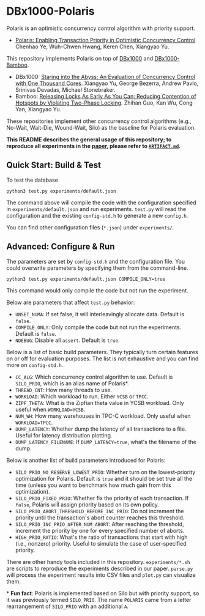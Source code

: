 # DBx1000-Polaris

Polaris is an optimistic concurrency control algorithm with priority support.

- [Polaris: Enabling Transaction Priority in Optimistic Concurrency Control](https://dl.acm.org/doi/10.1145/3588724?cid=99660889005). Chenhao Ye, Wuh-Chwen Hwang, Keren Chen, Xiangyao Yu.

This repository implements Polaris on top of [DBx1000](https://github.com/yxymit/DBx1000) and [DBx1000-Bamboo](https://github.com/ScarletGuo/Bamboo-Public).

- DBx1000: [Staring into the Abyss: An Evaluation of Concurrency Control with One Thousand Cores](http://www.vldb.org/pvldb/vol8/p209-yu.pdf). Xiangyao Yu, George Bezerra, Andrew Pavlo, Srinivas Devadas, Michael Stonebraker.
- Bamboo: [Releasing Locks As Early As You Can: Reducing Contention of Hotspots by Violating Two-Phase Locking](https://doi.org/10.1145/3448016.3457294). Zhihan Guo, Kan Wu, Cong Yan, Xiangyao Yu.

These repositories implement other concurrency control algorithms (e.g., No-Wait, Wait-Die, Wound-Wait, Silo) as the baseline for Polaris evaluation.

**This README describes the general usage of this repository; to reproduce all experiments in the [paper](https://dl.acm.org/doi/10.1145/3588724?cid=99660889005), please refer to [`ARTIFACT.md`](ARTIFACT.md).**

## Quick Start: Build & Test

To test the database

```shell
python3 test.py experiments/default.json
```

The command above will compile the code with the configuration specified in `experiments/default.json` and run experiments. `test.py` will read the configuration and the existing `config-std.h` to generate a new `config.h`.

You can find other configuration files (`*.json`) under `experiments/`.

## Advanced: Configure & Run

The parameters are set by `config-std.h` and the configuration file. You could overwrite parameters by specifying them from the command-line.

```shell
python3 test.py experiments/default.json COMPILE_ONLY=true
```

This command would only compile the code but not run the experiment.

Below are parameters that affect `test.py` behavior:

- `UNSET_NUMA`: If set false, it will interleavingly allocate data. Default is `false`.
- `COMPILE_ONLY`: Only compile the code but not run the experiments. Default is `false`.
- `NDEBUG`: Disable all `assert`. Default is `true`.

Below is a list of basic build parameters. They typically turn certain features on or off for evaluation purposes. The list is not exhaustive and you can find more on `config-std.h`.

- `CC_ALG`: Which concurrency control algorithm to use. Default is `SILO_PRIO`, which is an alias name of Polaris\*.
- `THREAD_CNT`: How many threads to use.
- `WORKLOAD`: Which workload to run. Either `YCSB` or `TPCC`.
- `ZIPF_THETA`: What is the Zipfian theta value in YCSB workload. Only useful when `WORKLOAD=YCSB`.
- `NUM_WH`: How many warehouses in TPC-C workload. Only useful when `WORKLOAD=TPCC`.
- `DUMP_LATENCY`: Whether dump the latency of all transactions to a file. Useful for latency distribution plotting.
- `DUMP_LATENCY_FILENAME`: If `DUMP_LATENCY=true`, what's the filename of the dump.


Below is another list of build parameters introduced for Polaris:

- `SILO_PRIO_NO_RESERVE_LOWEST_PRIO`: Whether turn on the lowest-priority optimization for Polaris. Default is `true` and it should be set true all the time (unless you want to benchmark how much gain from this optimization).
- `SILO_PRIO_FIXED_PRIO`: Whether fix the priority of each transaction. If `false`, Polaris will assign priority based on its own policy.
- `SILO_PRIO_ABORT_THRESHOLD_BEFORE_INC_PRIO`: Do not increment the priority until the transaction's abort counter reaches this threshold.
- `SILO_PRIO_INC_PRIO_AFTER_NUM_ABORT`: After reaching the threshold, increment the priority by one for every specified number of aborts.
- `HIGH_PRIO_RATIO`: What's the ratio of transactions that start with high (i.e., nonzero) priority. Useful to simulate the case of user-specified priority.

There are other handy tools included in this repository. `experiments/*.sh` are scripts to reproduce the experiments described in our paper. `parse.py` will process the experiment results into CSV files and `plot.py` can visualize them.

\* **Fun fact**: Polaris is implemented based on Silo but with priority support, so it was previously termed `SILO_PRIO`. The name `POLARIS` came from a letter rearrangement of `SILO_PRIO` with an additional `A`.
